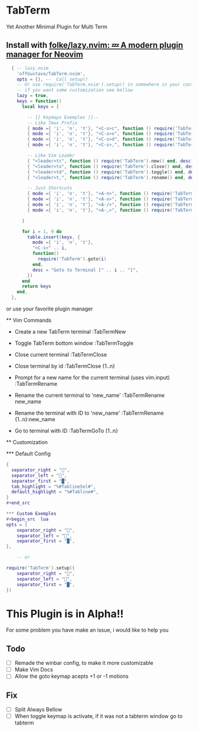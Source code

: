 # TabTerm

Yet Another Minimal Plugin for Multi Term

## Install with [folke/lazy.nvim: 💤 A modern plugin manager for Neovim](https://github.com/folke/lazy.nvim)

``` lua
  { -- lazy.nvim
    'offGustavo/TabTerm.nvim',
    opts = {}, --  Call setup()
    -- Or use require('TabTerm.nvim').setup() in somewhere in your config
    -- if you want some customization see bellow
    lazy = true,
    keys = function()
      local keys = {

        -- [[ Keymaps Exemples ]]--
        -- Like Tmux Prefix
        { mode ={ 'i', 'n', 't'}, "<C-s>c", function () require('TabTerm').new() end, desc = "Create Terminal"},
        { mode ={ 'i', 'n', 't'}, "<C-s>x", function () require('TabTerm').close() end, desc = "Create Terminal"},
        { mode ={ 'i', 'n', 't'}, "<C-s>d", function () require('TabTerm').toggle() end, desc = "Create Terminal"},
        { mode ={ 'i', 'n', 't'}, "<C-s>,", function () require('TabTerm').rename() end, desc = "Create Terminal"},

        -- Like Vim Leader
        { "<leader>tc", function () require('TabTerm').new() end, desc = "Create Terminal"},
        { "<leader>tx", function () require('TabTerm').close() end, desc = "Create Terminal"},
        { "<leader>td", function () require('TabTerm').toggle() end, desc = "Create Terminal"},
        { "<leader>t,", function () require('TabTerm').rename() end, desc = "Create Terminal"},

        -- Just Shortcuts
        { mode ={ 'i', 'n', 't'}, "<A-n>", function () require('TabTerm').new() end, desc = "Create Terminal"},
        { mode ={ 'i', 'n', 't'}, "<A-x>", function () require('TabTerm').close() end, desc = "Create Terminal"},
        { mode ={ 'i', 'n', 't'}, "<A-/>", function () require('TabTerm').toggle() end, desc = "Create Terminal"},
        { mode ={ 'i', 'n', 't'}, "<A-,>", function () require('TabTerm').rename() end, desc = "Create Terminal"},

      }

      for i = 1, 9 do
        table.insert(keys, {
          mode ={ 'i', 'n', 't'},
          "<C-s>" .. i,
          function()
            require('TabTerm').goto(i)
          end,
          desc = "Goto to Terminal [" .. i .. "]",
        })
      end
      return keys
    end,
  },
  ```

or use your favorite plugin manager


** Vim Commands

- Create a new TabTerm terminal
:TabTermNew<Cr>

- Toggle TabTerm bottom window
:TabTermToggle<Cr>

- Close current terminal
:TabTermClose<Cr>

- Close terminal by id
:TabTermClose {1..n}<Cr>

- Prompt for a new name for the current terminal (uses vim.input)
:TabTermRename<Cr>

- Rename the current terminal to 'new_name'
:TabTermRename new_name<Cr>

- Rename the terminal with ID <n> to 'new_name'
:TabTermRename {1..n}:new_name<Cr>

- Go to terminal with ID <n>
:TabTermGoTo {1..n}<Cr>

** Customization

*** Default Config

```lua
{
  separator_right = "",
  separator_left = "",
  separator_first = "█",
  tab_highlight = "%#TablineSel#",
  default_highlight = "%#Tabline#",
}
#+end_src

*** Custom Exemples
#+begin_src  lua
opts = {
    separator_right = "",
    separator_left = "",
    separator_first = "█",
},

    -- or

require('TabTerm').setup({
    separator_right = "",
    separator_left = "",
    separator_first = "█",
})

```

# This Plugin is in Alpha!!

For some problem you have make an issue, i would like to help you

## Todo
- [ ] Remade the winbar config, to make it more customizable
- [ ] Make Vim Docs
- [ ] Allow the goto keymap acepts +1 or -1 motions
## Fix
- [ ] Split Always Bellow
- [ ] When toggle keymap is activate, if it was not a tabterm window go to tabterm
